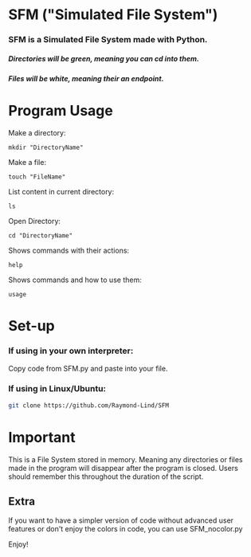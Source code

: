 # SFM ("Simulated File System")
### SFM is a Simulated File System made with Python. 
##### Directories will be green, meaning you can cd into them.
##### Files will be white, meaning their an endpoint.
# Program Usage
Make a directory:
```
mkdir "DirectoryName"
```
Make a file:
```
touch "FileName"
```
List content in current directory:
```
ls
```
Open Directory:
```
cd "DirectoryName"
```
Shows commands with their actions:
```
help
```
Shows commands and how to use them:
```
usage
```

# Set-up

### If using in your own interpreter:
Copy code from SFM.py and paste into your file.

### If using in Linux/Ubuntu:

```bash
git clone https://github.com/Raymond-Lind/SFM
```
# Important

This is a File System stored in memory. Meaning any directories or files made in the program will disappear after the program is closed.
Users should remember this throughout the duration of the script.

## Extra

If you want to have a simpler version of code without advanced user features or don't enjoy the colors in code, you can use SFM_nocolor.py

Enjoy!
